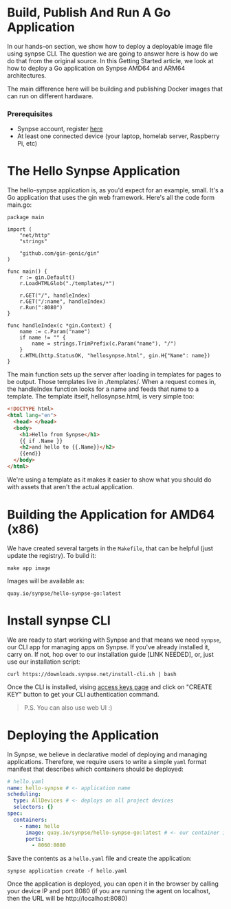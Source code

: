 # Build, Publish And Run A Go Application

In our hands-on section, we show how to deploy a deployable image file using synpse CLI. The question we are going to answer here is how do we do that from the original source. In this Getting Started article, we look at how to deploy a Go application on Synpse AMD64 and ARM64 architectures.

The main difference here will be building and publishing Docker images that can run on different hardware.

### Prerequisites

- Synpse account, register [here](https://cloud.synpse.net/)
- At least one connected device (your laptop, homelab server, Raspberry Pi, etc)

# The Hello Synpse Application

The hello-synpse application is, as you'd expect for an example, small. It's a Go application that uses the gin web framework. Here's all the code form main.go:

```golang
package main

import (
	"net/http"
	"strings"

	"github.com/gin-gonic/gin"
)

func main() {
	r := gin.Default()
	r.LoadHTMLGlob("./templates/*")

	r.GET("/", handleIndex)
	r.GET("/:name", handleIndex)
	r.Run(":8080")
}

func handleIndex(c *gin.Context) {
	name := c.Param("name")
	if name != "" {
		name = strings.TrimPrefix(c.Param("name"), "/")
	}
	c.HTML(http.StatusOK, "hellosynpse.html", gin.H{"Name": name})
}

```

The main function sets up the server after loading in templates for pages to be output. Those templates live in ./templates/. When a request comes in, the handleIndex function looks for a name and feeds that name to a template. The template itself, hellosynpse.html, is very simple too:

```html
<!DOCTYPE html>
<html lang="en">
  <head> </head>
  <body>
    <h1>Hello from Synpse</h1>
    {{ if .Name }}
    <h2>and hello to {{.Name}}</h2>
    {{end}}
  </body>
</html>
```

We're using a template as it makes it easier to show what you should do with assets that aren't the actual application.

# Building the Application for AMD64 (x86)

We have created several targets in the `Makefile`, that can be helpful (just update the registry). To build it:

```
make app image
```

Images will be available as:

```
quay.io/synpse/hello-synpse-go:latest
```

# Install synpse CLI

We are ready to start working with Synpse and that means we need `synpse`, our CLI app for managing apps on Synpse. If you've already installed it, carry on. If not, hop over to our installation guide [LINK NEEDED], or, just use our installation script:

```
curl https://downloads.synpse.net/install-cli.sh | bash
```

Once the CLI is installed, vising [access keys page](https://cloud.synpse.net/access-keys) and click on "CREATE KEY" button to get your CLI authentication command.

> P.S. You can also use web UI :)

# Deploying the Application

In Synpse, we believe in declarative model of deploying and managing applications. Therefore, we require users to write a simple `yaml` format manifest that describes which containers should be deployed:

```yaml
# hello.yaml
name: hello-synpse # <- application name 
scheduling:
  type: AllDevices # <- deploys on all project devices
  selectors: {}
spec:
  containers:
    - name: hello
      image: quay.io/synpse/hello-synpse-go:latest # <- our container image
      ports:
        - 8060:8080
```

Save the contents as a `hello.yaml` file and create the application:

```
synpse application create -f hello.yaml
```

Once the application is deployed, you can open it in the browser by calling your device IP and port 8080 (if you are running the agent on localhost, then the URL will be http://localhost:8080)